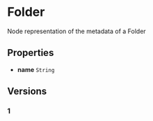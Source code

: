 # Folder

Node representation of the metadata of a Folder

## Properties

* __name__ `String`

## Versions

### 1